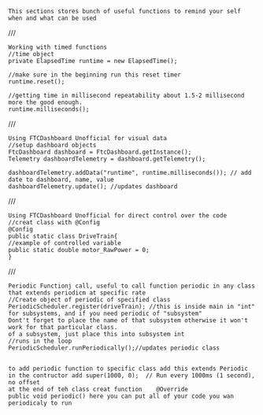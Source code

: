     This sections stores bunch of useful functions to remind your self when and what can be used
    
    
///   

    Working with timed functions
    //time object
    private ElapsedTime runtime = new ElapsedTime();
    
    //make sure in the beginning run this reset timer
    runtime.reset();
    
    //getting time in millisecond repeatability about 1.5-2 millisecond more the good enough.
    runtime.milliseconds(); 
    
    

///

    Using FTCDashboard Unofficial for visual data
    //setup dashboard objects
    FtcDashboard dashboard = FtcDashboard.getInstance();
    Telemetry dashboardTelemetry = dashboard.getTelemetry();

    dashboardTelemetry.addData("runtime", runtime.milliseconds()); // add date to dashboard, name, value
    dashboardTelemetry.update(); //updates dashboard



///

    Using FTCDashboard Unofficial for direct control over the code
    //creat class with @Config
    @Config
    public static class DriveTrain{
    //example of controlled variable
    public static double motor_RawPower = 0;
    }


///

    Periodic Functionj call, useful to call function periodic in any class that extends periodicm at specific rate
    //Create object of periodic of specified class
    PeriodicScheduler.register(driveTrain); //this is inside main in "int" for subsystems, and if you need periodic of "subsystem" 
    Dont't forget to place the name of that subsystem otherwise it won't work for that particular class.
    of a subsystem, just place this into subsystem int
    //runs in the loop
    PeriodicScheduler.runPeriodically();//updates periodic class

    
    to add periodic function to specific class add this extends Periodic
    in the contructor add super(1000, 0);  // Run every 1000ms (1 second), no offset
    at the end of teh class creat function    @Override
    public void periodic() here you can put all of your code you wan periodicaly to run
